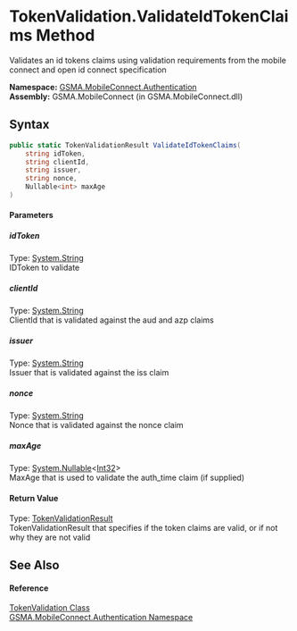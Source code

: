 TokenValidation.ValidateIdTokenClaims Method
============================================
Validates an id tokens claims using validation requirements from the mobile connect and open id connect specification

**Namespace:** [GSMA.MobileConnect.Authentication][1]  
**Assembly:** GSMA.MobileConnect (in GSMA.MobileConnect.dll)

Syntax
------

```csharp
public static TokenValidationResult ValidateIdTokenClaims(
	string idToken,
	string clientId,
	string issuer,
	string nonce,
	Nullable<int> maxAge
)
```

#### Parameters

##### *idToken*
Type: [System.String][2]  
IDToken to validate

##### *clientId*
Type: [System.String][2]  
ClientId that is validated against the aud and azp claims

##### *issuer*
Type: [System.String][2]  
Issuer that is validated against the iss claim

##### *nonce*
Type: [System.String][2]  
Nonce that is validated against the nonce claim

##### *maxAge*
Type: [System.Nullable][3]&lt;[Int32][4]>  
MaxAge that is used to validate the auth_time claim (if supplied)

#### Return Value
Type: [TokenValidationResult][5]  
TokenValidationResult that specifies if the token claims are valid, or if not why they are not valid

See Also
--------

#### Reference
[TokenValidation Class][6]  
[GSMA.MobileConnect.Authentication Namespace][1]  

[1]: ../README.md
[2]: http://msdn.microsoft.com/en-us/library/s1wwdcbf
[3]: http://msdn.microsoft.com/en-us/library/b3h38hb0
[4]: http://msdn.microsoft.com/en-us/library/td2s409d
[5]: ../TokenValidationResult/README.md
[6]: README.md
[7]: ../../_icons/Help.png